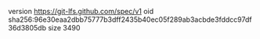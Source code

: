 version https://git-lfs.github.com/spec/v1
oid sha256:96e30eaa2dbb75777b3dff2435b40ec05f289ab3acbde3fddcc97df36d3805db
size 3490
